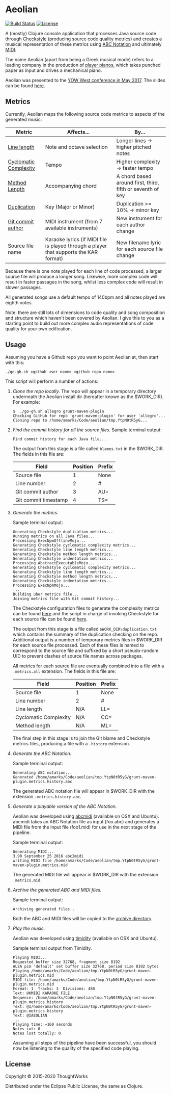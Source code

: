 # Aeolian

[![Build Status](https://travis-ci.org/andeemarks/aeolian.svg?branch=master)](https://travis-ci.org/andeemarks/aeolian) [![License](https://img.shields.io/badge/License-EPL%201.0-red.svg)](https://opensource.org/licenses/EPL-1.0)

A (mostly) Clojure console application that processes Java source code through [Checkstyle][10] (producing source code quality metrics) and creates a musical representation of these metrics using [ABC Notation][1] and ultimately [MIDI][3].

The name Aeolian (apart from being a Greek musical mode) refers to a leading company in the production of [player pianos][2], which takes punched paper as input and drives a mechanical piano.

Aeolian was presented to the [YOW West conference in May 2017][12].  The slides can be found [here][11].

[1]: http://abcnotation.com/
[2]: https://en.wikipedia.org/wiki/Player_piano
[3]: https://en.wikipedia.org/wiki/MIDI
[4]: http://checkstyle.sourceforge.net/config_metrics.html#CyclomaticComplexity
[5]: http://checkstyle.sourceforge.net/config_sizes.html#LineLength
[6]: http://www.harukizaemon.com/simian/installation.html#checkstyle
[7]: https://git-scm.com/docs/git-blame
[8]: http://ifdo.pugmarks.com/~seymour/runabc/top.html
[9]: http://timidity.sourceforge.net/
[10]: http://checkstyle.sourceforge.net/
[11]: https://docs.google.com/a/thoughtworks.com/presentation/d/1k8yWYMxy8dPU8AoxXZbIp3o77fbvcfC9naT7Yk6fOW8/edit?usp=sharing
[12]: http://west.yowconference.com.au/speakers/andy-marks-4/
[13]: http://checkstyle.sourceforge.net/config_sizes.html#MethodLength

## Metrics

Currently, Aeolian maps the following source code metrics to aspects of the generated music:

Metric 						| Affects... 										| By...
---------------------------	| ------------------------------------------------- | ---
[Line length][5] 			| Note and octave selection 						| Longer lines -> higher pitched notes
[Cyclomatic Complexity][4]	| Tempo 											| Higher complexity -> faster tempo
[Method Length][13]			| Accompanying chord 								| A chord based around first, third, fifth or seventh of key
[Duplication][6] 			| Key (Major or Minor) 								| Duplication >= 10% -> minor key
[Git commit author][7] 		| MIDI instrument (from 7 available instruments) 	| New instrument for each author change
Source file name 			| Karaoke lyrics (if MIDI file is played through a player that supports the KAR format) | New filename lyric for each source file change

Because there is one note played for each line of code processed, a larger source file will produce a longer song.  Likewise, more complex code will result in faster passages in the song, whilst less complex code will result in slower passages.

All generated songs use a default tempo of 140bpm and all notes played are eighth notes.

Note: there are still lots of dimensions to code quality and song composition and structure which haven't been covered by Aeolian.  I give this to you as a starting point to build out more complex audio representations of code quality for your own edification.

## Usage

Assuming you have a Github repo you want to point Aeolian at, then start with this:

```script
./go-gh.sh <github user name> <github repo name>
```

This script will perform a number of actions:

1. _Clone the repo locally._
	The repo will appear in a temporary directory underneath the Aeolian install dir (hereafter known as the $WORK_DIR).  For example:

	```
	$  ./go-gh.sh allegro grunt-maven-plugin
	Checking GitHub for repo 'grunt-maven-plugin' for user 'allegro'...
	Cloning repo to /home/amarks/Code/aeolian/tmp.YtpN0tR5yG...
	```
1. _Find the commit history for all the source files._
	Sample terminal output:

	```
	Find commit history for each Java file...
	```

	The output from this stage is a file called ```blames.txt``` in the $WORK_DIR.  The fields in this file are:

	Field 					| Position 	| Prefix
	----------------| ---------	| ---
	Source file 		| 1 		| None
	Line number 		| 2 		| #
	Git commit author 		| 3 		| AU=
	Git commit timestamp 	| 4 		| TS=

1. _Generate the metrics._

	Sample terminal output:

	```
	Generating Checkstyle duplication metrics...
	Running metrics on all Java files...
	Processing ExecNpmOfflineMojo...
	Generating Checkstyle cyclomatic complexity metrics...
	Generating Checkstyle line length metrics...
	Generating Checkstyle method length metrics...
	Generating Checkstyle indentation metrics...
	Processing AbstractExecutableMojo...
	Generating Checkstyle cyclomatic complexity metrics...
	Generating Checkstyle line length metrics...
	Generating Checkstyle method length metrics...
	Generating Checkstyle indentation metrics...
	Processing ExecNpmMojo...
	...
	Building uber metrics file...
	Joining metrics file with Git commit history...
	```

	The Checkstyle configuration files to generate the complexity metrics can be found [here](resources/) and the script in charge of invoking Checkstyle for each source file can be found [here](go.sh).

	The output from this stage is a file called ```$WORK_DIR\duplication.txt``` which contains the summary of the duplication checking on the repo.  Additional output is a number of temporary metrics files in $WORK_DIR for each source file processed.  Each of these files is named to correspond to the source file and suffixed by a short pseudo-random UID to prevent clashes of source file names across packages.

	All metrics for each source file are eventually combined into a file with a ```.metrics.all``` extension.  The fields in this file are:

	Field 					| Position 	| Prefix
	----------------------- | -------- 	| ---
	Source file 			| 1 		| None
	Line number 			| 2 		| #
	Line length 			| N/A 		| LL=
	Cyclomatic Complexity 	| N/A 		| CC=
	Method length 			| N/A 		| ML=

	The final step in this stage is to join the Git blame and Checkstyle metrics files, producing a file with a ```.history``` extension.

1. _Generate the ABC Notation._

	Sample terminal output:

	```
	Generating ABC notation...
	Generated /home/amarks/Code/aeolian/tmp.YtpN0tR5yG/grunt-maven-plugin.metrics.history.abc
	```

	The generated ABC notation file will appear in $WORK_DIR with the extension ```.metrics.history.abc```.

1. _Generate a playable version of the ABC Notation._

	Aeolian was developed using [abcmidi][3] (available on OSX and Ubuntu).  abcmidi takes an ABC Notation file as input (foo.abc) and generates a MIDI file from the input file (foo1.mid) for use in the next stage of the pipeline.

	Sample terminal output:

	```
	Generating MIDI...
	3.90 September 25 2016 abc2midi
	writing MIDI file /home/amarks/Code/aeolian/tmp.YtpN0tR5yG/grunt-maven-plugin.metrics.mid
	```

	The generated MIDI file will appear in $WORK_DIR with the extension ```.metrics.mid```.

1. _Archive the generated ABC and MIDI files._

	Sample terminal output:

	```
	Archiving generated files..
	```

	Both the ABC and MIDI files will be copied to the [archive directory](archive/).

1. _Play the music._  

	Aeolian was developed using [timidity][4] (available on OSX and Ubuntu).

	Sample terminal output from Timidity.

	```
	Playing MIDI...
	Requested buffer size 32768, fragment size 8192
	ALSA pcm 'default' set buffer size 32768, period size 8192 bytes
	Playing /home/amarks/Code/aeolian/tmp.YtpN0tR5yG/grunt-maven-plugin.metrics.mid
	MIDI file: /home/amarks/Code/aeolian/tmp.YtpN0tR5yG/grunt-maven-plugin.metrics.mid
	Format: 1  Tracks: 3  Divisions: 480
	Text: @KMIDI KARAOKE FILE
	Sequence: /home/amarks/Code/aeolian/tmp.YtpN0tR5yG/grunt-maven-plugin.metrics.history
	Text: @I/home/amarks/Code/aeolian/tmp.YtpN0tR5yG/grunt-maven-plugin.metrics.history
	Text: @IAEOLIAN
	...
	Playing time: ~160 seconds
	Notes cut: 0
	Notes lost totally: 0
	```

	Assuming all steps of the pipeline have been successful, you should now be listening to the quality of the specified code playing.

## License

Copyright © 2015-2020 ThoughtWorks

Distributed under the Eclipse Public License, the same as Clojure.
